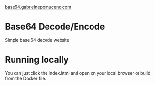 [base64.gabrielnepomuceno.com](http://base64.gabrielnepomuceno.com)

# Base64 Decode/Encode
Simple base 64 decode website

# Running locally

You can just click the Index.html and open on your local browser or build from the Docker file.